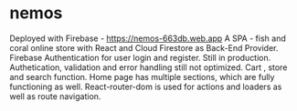 # nemos

Deployed with Firebase -  https://nemos-663db.web.app
A SPA - fish and coral online store with React and Cloud Firestore as Back-End Provider. 
Firebase Authentication for user login and register.
Still in production. Authetication, validation and error handling still not optimized.
Cart , store and search function.
Home page has multiple sections, which are fully functioning as well.
React-router-dom  is used for actions and loaders as well as route navigation.
